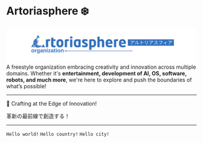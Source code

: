 # Artoriasphere ❄️

![Banner](https://raw.githubusercontent.com/ArtoriasphereOrg/.github/refs/heads/main/image%20(5).png)
A freestyle organization embracing creativity and innovation across multiple domains. Whether it's **entertainment, development of AI, OS, software, robots, and much more**, we're here to explore and push the boundaries of what’s possible!

---

🧊 Crafting at the Edge of Innovation!


革新の最前線で創造する！

---

```Hello world!``` ```Hello country!``` ```Hello city!```
